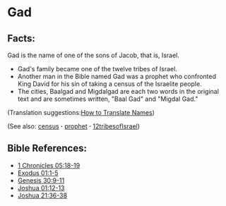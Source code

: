 # Gad #

## Facts: ##

Gad is the name of one of the sons of Jacob, that is, Israel.

 * Gad's family became one of the twelve tribes of Israel.
 * Another man in the Bible named Gad was a prophet who confronted King David for his sin of taking a census of the Israelite people.
 * The cities, Baalgad and Migdalgad are each two words in the original text and are sometimes written, "Baal Gad" and "Migdal Gad."

(Translation suggestions:[How to Translate Names](https://git.door43.org/Door43/en-ta-translate-vol1/src/master/content/translate_names.md))

(See also: [census](../other/census.md) **·** [prophet](../kt/prophet.md) **·** [12tribesofIsrael](../other/12tribesofIsrael.md))

## Bible References: ##

* [1 Chronicles 05:18-19](https://door43.org/en/bible/notes/1ch/05/18)
* [Exodus 01:1-5](https://door43.org/en/bible/notes/exo/01/01)
* [Genesis 30:9-11](https://door43.org/en/bible/notes/gen/30/09)
* [Joshua 01:12-13](https://door43.org/en/bible/notes/jos/01/12)
* [Joshua 21:36-38](https://door43.org/en/bible/notes/jos/21/36)

